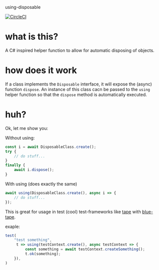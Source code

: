 using-disposable

[![CircleCI](https://circleci.com/gh/LuvDaSun/using-disposable.svg?style=svg)](https://circleci.com/gh/LuvDaSun/using-disposable)

# what is this?
A C# inspired helper function to allow for automatic disposing of objects.

# how does it work
If a class implements the `Disposable` interface, it will expose the (async)
function `dispose`. An instance of this class cacn be passed to the `using`
helper function so that the `dispose` method is automatically executed.

# huh?
Ok, let me show you:

Without using:

```javascript
const i = await DisposableClass.create();
try {
    // do stuff...
}
finally {
    await i.dispose();
}
```

With using (does exactly the same)
```javascript
await using(DisposableClass.create(), async i => {
    // do stuff...
});
```

This is great for usage in test (cool) test-frameworks like [tape](https://github.com/substack/tape)
with [blue-tape](https://github.com/spion/blue-tape).

exaple:
```javascript
test(
    "test something",
     t => using(testContext.create(), async testContext => {
         const something = await testContext.createSomething();
         t.ok(something);
    }),
)
```

